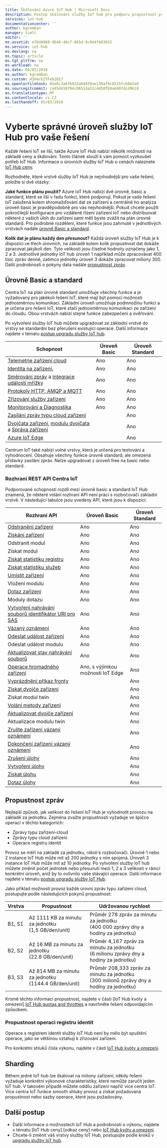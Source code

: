 ```yaml
---
title: Škálování Azure IoT Hub | Microsoft Docs
description: Postup škálování služby IoT hub pro podporu propustnost předpokládaného zpráv a požadované funkce. Obsahuje souhrn podporovaných propustnosti pro každou vrstvu a možnosti pro horizontálního dělení.
services: iot-hub
documentationcenter: ''
author: kgremban
manager: timlt
editor: ''
ms.assetid: e7bd4968-db46-46cf-865d-9c944f683832
ms.service: iot-hub
ms.devlang: na
ms.topic: article
ms.tgt_pltfrm: na
ms.workload: na
ms.date: 04/02/2018
ms.author: kgremban
ms.custom: H1Hack27Feb2017
ms.openlocfilehash: 01e6c3a6fb922a649f0ae139af9c8515fcb8b2e0
ms.sourcegitcommit: ca05dd10784c0651da12c4d58fb9ad40fdcd9b10
ms.translationtype: MT
ms.contentlocale: cs-CZ
ms.lasthandoff: 05/03/2018
---
```

# <a name="choose-the-right-iot-hub-tier-for-your-solution"></a>Vyberte správné úroveň služby IoT Hub pro vaše řešení

Každé řešení IoT se liší, takže Azure IoT Hub nabízí několik možností na základě ceny a škálování. Tento článek slouží k vám pomoct vyzkoušet potřeb IoT Hub. Informace o úrovních služby IoT Hub o cenách naleznete [IoT Hub ceny](https://azure.microsoft.com/pricing/details/iot-hub). 

Rozhodněte, které vrstvě služby IoT Hub je nejvhodnější pro vaše řešení, položte si dvě otázky:

**Jaké funkce plánu použít?**
Azure IoT Hub nabízí dvě úrovně, basic a standard, které se liší v řadu funkcí, které podporují. Pokud je vaše řešení IoT založená kolem shromažďování dat ze zařízení a centrálně ho analýza úroveň basic je pravděpodobně pro vás nejvhodnější. Pokud chcete použít pokročilejší konfigurace pro vzdálené řízení zařízení IoT nebo distribuovat některé z vašich úloh do zařízení sami měli byste zvážit na plán úrovně standard. Pro podrobné rozdělení, které funkce jsou zahrnuté v jednotlivých vrstvách nadále [úrovně Basic a standard](#basic-and-standard-tiers).

**Kolik dat je plánu každý den přesunout?**
Každá úroveň služby IoT Hub je k dispozici ve třech úrovních, na základě kolem kolik propustnost dat dokáže zpracovat jakýkoli den. Tyto velikosti jsou číselné hodnoty označeny jako 1, 2 a 3. Jednotlivé jednotky IoT hub úroveň 1 například může zpracovávat 400 tisíc zpráv denně, zatímco jednotky úroveň 3 dokáže zpracovat miliony 300. Další podrobnosti o pokyny data nadále [propustnost zpráv](#message-throughput).

## <a name="basic-and-standard-tiers"></a>Úrovně Basic a standard

Centra IoT na plán úrovně standard umožňuje všechny funkce a je vyžadovaný pro jakékoli řešení IoT, které mají být pomocí možnosti jednosměrnou komunikaci. Základní úroveň umožňuje podmnožinu funkcí a je určena pro řešení IoT, které stačí jednosměrnou komunikaci ze zařízení do cloudu. Obou vrstvách nabízí stejné funkce zabezpečení a ověřování.

Po vytvoření služby IoT hub můžete upgradovat ze základní vrstvě do vrstvy se standardní bez přerušení existující operace. Další informace najdete v tématu [postup upgradu služby IoT hub](iot-hub-upgrade.md).

| Schopnost | Úroveň Basic | Úroveň Standard |
| ---------- | ---------- | ------------- |
| [Telemetrie zařízení cloud](iot-hub-devguide-messaging.md) | Ano | Ano |
| [Identita na zařízení.](iot-hub-devguide-identity-registry.md) | Ano | Ano |
| [Směrování zpráv](iot-hub-devguide-messages-read-custom.md) a [integrace událostí mřížky](iot-hub-event-grid.md) | Ano | Ano |
| [Protokoly HTTP, AMQP a MQTT](iot-hub-devguide-protocols.md) | Ano | Ano |
| [Zřizování služby zařízení](../iot-dps/about-iot-dps.md) | Ano | Ano |
| [Monitorování a Diagnostika](iot-hub-monitor-resource-health.md) | Ano | Ano |
| [Zasílání zpráv typu cloud zařízení](iot-hub-devguide-c2d-guidance.md) |   | Ano |
| [Dvojčata zařízení](iot-hub-devguide-device-twins.md), [modulu dvojčata](iot-hub-devguide-module-twins.md) a [Správa zařízení](iot-hub-device-management-overview.md) |   | Ano |
| [Azure IoT Edge](../iot-edge/how-iot-edge-works.md) |   | Ano |

Centrum IoT také nabízí volné vrstvy, která je určená pro testování a vyhodnocení. Obsahuje všechny funkce úrovně standard, ale omezená přídavky zasílání zpráv. Nelze upgradovat z úroveň free na basic nebo standard. 

### <a name="iot-hub-rest-apis"></a>Rozhraní REST API Centra IoT

Podporované schopnosti rozdíl mezi úrovně basic a standard IoT Hub znamená, že některé volání rozhraní API není práci s rozbočovači základní vrstvě. V následující tabulce jsou uvedeny API, které jsou k dispozici: 

| Rozhraní API | Úroveň Basic | Úroveň Standard |
| --- | ---------- | ------------- |
| [Odstranění zařízení](https://docs.microsoft.com/rest/api/iothub/deviceapi/deletedevice) | Ano | Ano |
| [Získání zařízení](https://docs.microsoft.com/rest/api/iothub/deviceapi/getdevice) | Ano | Ano |
| Odstranit modul | Ano | Ano |
| Získat modul | Ano | Ano |
| [Získat statistiku registru](https://docs.microsoft.com/rest/api/iothub/deviceapi/getregistrystatistics) | Ano | Ano |
| [Získat statistiku služeb](https://docs.microsoft.com/rest/api/iothub/deviceapi/getservicestatistics) | Ano | Ano |
| [Umístit zařízení](https://docs.microsoft.com/rest/api/iothub/deviceapi/putdevice) | Ano | Ano |
| Vložení modulu | Ano | Ano |
| [Dotaz zařízení](https://docs.microsoft.com/rest/api/iothub/deviceapi/querydevices) | Ano | Ano |
| Moduly dotazu | Ano | Ano |
| [Vytvoření nahrávání souborů identifikátor URI pro SAS](https://docs.microsoft.com/rest/api/iothub/httpruntime/createfileuploadsasuri) | Ano | Ano |
| [Vázaný oznámení](https://docs.microsoft.com/rest/api/iothub/httpruntime/receivedeviceboundnotification) | Ano | Ano |
| [Odeslat událost zařízení](https://docs.microsoft.com/rest/api/iothub/httpruntime/senddeviceevent) | Ano | Ano |
| Odeslat událost modulu | Ano | Ano |
| [Aktualizovat stav nahrávání souborů](https://docs.microsoft.com/rest/api/iothub/httpruntime/updatefileuploadstatus) | Ano | Ano |
| [Operace hromadného zařízení](https://docs.microsoft.com/rest/api/iothub/deviceapi/bulkdeviceoperation) | Ano, s výjimkou možnosti IoT Edge | Ano | 
| [Vyprázdnění příkaz fronty](https://docs.microsoft.com/rest/api/iothub/deviceapi/purgecommandqueue) |   | Ano |
| [Získat dvojče zařízení](https://docs.microsoft.com/rest/api/iothub/devicetwinapi/getdevicetwin) |   | Ano |
| Získat modul twin |   | Ano |
| [Volání metody zařízení](https://docs.microsoft.com/rest/api/iothub/devicetwinapi/invokedevicemethod) |   | Ano |
| [Aktualizovat dvojče zařízení](https://docs.microsoft.com/rest/api/iothub/devicetwinapi/updatedevicetwin) |   | Ano | 
| Aktualizace modulu twin |   | Ano | 
| [Zrušte zařízení vázaný oznámení](https://docs.microsoft.com/rest/api/iothub/httpruntime/abandondeviceboundnotification) |   | Ano |
| [Dokončení zařízení vázaný oznámení](https://docs.microsoft.com/rest/api/iothub/httpruntime/completedeviceboundnotification) |   | Ano |
| [Zrušení úlohy](https://docs.microsoft.com/rest/api/iothub/jobapi/canceljob) |   | Ano |
| [Vytvoření úlohy](https://docs.microsoft.com/rest/api/iothub/jobapi/createjob) |   | Ano |
| [Získat úlohu](https://docs.microsoft.com/rest/api/iothub/jobapi/getjob) |   | Ano |
| [Dotaz úlohy](https://docs.microsoft.com/rest/api/iothub/jobapi/queryjobs) |   | Ano |

## <a name="message-throughput"></a>Propustnost zpráv

Nejlepší způsob, jak velikost do řešení IoT Hub je vyhodnotit provozu na základě za jednotku. Zejména zvažte propustnosti vyžaduje ve špičce operací v těchto kategoriích:

* Zprávy typu zařízení-cloud
* Zprávy typu cloud zařízení
* Operace registru identit

Provoz se měří na základě za jednotku, nikoli k rozbočovači. Úrovně 1 nebo 2 instance IoT Hub může mít až 200 jednotky s ním spojená. Úroveň 3 instance IoT Hub může mít až 10 jednotky. Po vytvoření služby IoT hub můžete změnit počet jednotek nebo přesunutí mezi 1, 2 a 3 velikosti v rámci konkrétní úroveň, aniž by to ovlivnilo vaše stávající operace. Další informace najdete v tématu [postup upgradu služby IoT Hub](iot-hub-upgrade.md).

Jako příklad možností provoz každé úrovni zpráv typu zařízení cloud, postupujte podle následujících pokynů propustnost:

| Vrstva | Propustnost | Udržovanou rychlost |
| --- | --- | --- |
| B1, S1 |Až 1111 KB za minutu za jednotku<br/>(1,5 GB/den/unit) |Průměr 278 zpráv za minutu za jednotku<br/>(400 000 zprávy dny a hodiny za jednotku) |
| B2, S2 |Až 16 MB za minutu za jednotku<br/>(22.8 GB/den/unit) |Průměr 4,167 zpráv za minutu za jednotku<br/>(6 milionu zprávy dny a hodiny za jednotku) |
| B3, S3 |Až 814 MB za minutu za jednotku<br/>(1144.4 GB/den/unit) |Průměr 208,333 zpráv za minutu za jednotku<br/>(300 milionů zprávy dny a hodiny za jednotku) |

Kromě těchto informací propustnost, najdete v části [IoT Hub kvóty a omezení] [ IoT Hub quotas and throttles] a navrhněte řešení odpovídajícím způsobem.

### <a name="identity-registry-operation-throughput"></a>Propustnost operaci registru identit
Operace s registrem identit služby IoT Hub není by mělo být spuštění operace, jako se většinou vztahují k zřizování zařízení.

Pro konkrétní shluků čísla výkonu, najdete v části [IoT Hub kvóty a omezení][IoT Hub quotas and throttles].

## <a name="sharding"></a>Sharding
Během jedné IoT hub lze škálovat na miliony zařízení, někdy řešení vyžaduje konkrétní výkonové charakteristiky, které nemůže zaručit jeden IoT hub. V takovém případě můžete oddílu zařízení napříč více centra IoT. Více centra IoT funkce smooth shluky provoz a získat požadovaná propustnost nebo sazby operace, které jsou požadovány.

## <a name="next-steps"></a>Další postup

* Další informace o možnostech IoT Hub a podrobnosti o výkonu, najdete v tématu [IoT Hub ceny] [odkaz ceny] nebo [IoT Hub kvóty a omezení][IoT Hub quotas and throttles].
* Chcete-li změnit váš vrstvy služby IoT Hub, postupujte podle kroků v [upgradu služby IoT hub](iot-hub-upgrade.md).

[lnk-pricing]: https://azure.microsoft.com/pricing/details/iot-hub
[IoT Hub quotas and throttles]: iot-hub-devguide-quotas-throttling.md

[lnk-devguide]: iot-hub-devguide.md
[lnk-iotedge]: ../iot-edge/tutorial-simulate-device-linux.md
